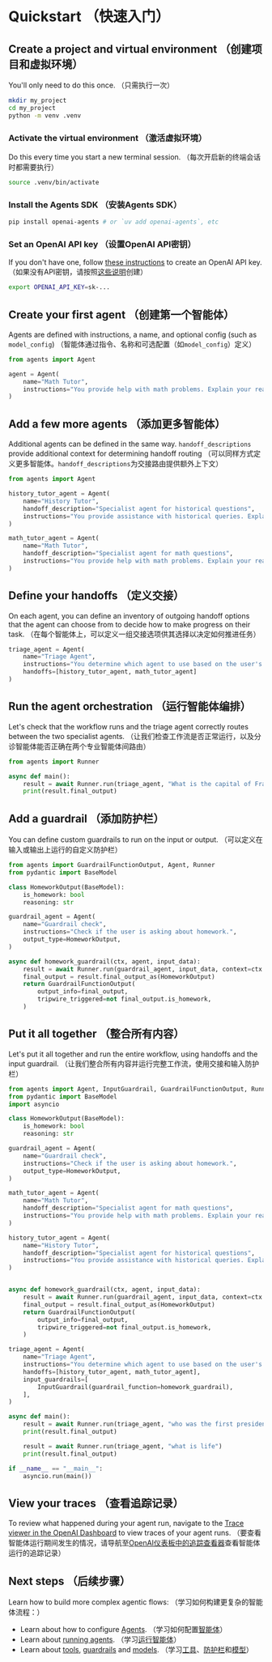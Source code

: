 # Quickstart （快速入门）

## Create a project and virtual environment （创建项目和虚拟环境）

You'll only need to do this once.
（只需执行一次）

```bash
mkdir my_project
cd my_project
python -m venv .venv
```

### Activate the virtual environment （激活虚拟环境）

Do this every time you start a new terminal session.
（每次开启新的终端会话时都需要执行）

```bash
source .venv/bin/activate
```

### Install the Agents SDK （安装Agents SDK）

```bash
pip install openai-agents # or `uv add openai-agents`, etc
```

### Set an OpenAI API key （设置OpenAI API密钥）

If you don't have one, follow [these instructions](https://platform.openai.com/docs/quickstart#create-and-export-an-api-key) to create an OpenAI API key.
（如果没有API密钥，请按照[这些说明](https://platform.openai.com/docs/quickstart#create-and-export-an-api-key)创建）

```bash
export OPENAI_API_KEY=sk-...
```

## Create your first agent （创建第一个智能体）

Agents are defined with instructions, a name, and optional config (such as `model_config`)
（智能体通过指令、名称和可选配置（如`model_config`）定义）

```python
from agents import Agent

agent = Agent(
    name="Math Tutor",
    instructions="You provide help with math problems. Explain your reasoning at each step and include examples",
)
```

## Add a few more agents （添加更多智能体）

Additional agents can be defined in the same way. `handoff_descriptions` provide additional context for determining handoff routing
（可以同样方式定义更多智能体。`handoff_descriptions`为交接路由提供额外上下文）

```python
from agents import Agent

history_tutor_agent = Agent(
    name="History Tutor",
    handoff_description="Specialist agent for historical questions",
    instructions="You provide assistance with historical queries. Explain important events and context clearly.",
)

math_tutor_agent = Agent(
    name="Math Tutor",
    handoff_description="Specialist agent for math questions",
    instructions="You provide help with math problems. Explain your reasoning at each step and include examples",
)
```

## Define your handoffs （定义交接）

On each agent, you can define an inventory of outgoing handoff options that the agent can choose from to decide how to make progress on their task.
（在每个智能体上，可以定义一组交接选项供其选择以决定如何推进任务）

```python
triage_agent = Agent(
    name="Triage Agent",
    instructions="You determine which agent to use based on the user's homework question",
    handoffs=[history_tutor_agent, math_tutor_agent]
)
```

## Run the agent orchestration （运行智能体编排）

Let's check that the workflow runs and the triage agent correctly routes between the two specialist agents.
（让我们检查工作流是否正常运行，以及分诊智能体能否正确在两个专业智能体间路由）

```python
from agents import Runner

async def main():
    result = await Runner.run(triage_agent, "What is the capital of France?")
    print(result.final_output)
```

## Add a guardrail （添加防护栏）

You can define custom guardrails to run on the input or output.
（可以定义在输入或输出上运行的自定义防护栏）

```python
from agents import GuardrailFunctionOutput, Agent, Runner
from pydantic import BaseModel

class HomeworkOutput(BaseModel):
    is_homework: bool
    reasoning: str

guardrail_agent = Agent(
    name="Guardrail check",
    instructions="Check if the user is asking about homework.",
    output_type=HomeworkOutput,
)

async def homework_guardrail(ctx, agent, input_data):
    result = await Runner.run(guardrail_agent, input_data, context=ctx.context)
    final_output = result.final_output_as(HomeworkOutput)
    return GuardrailFunctionOutput(
        output_info=final_output,
        tripwire_triggered=not final_output.is_homework,
    )
```

## Put it all together （整合所有内容）

Let's put it all together and run the entire workflow, using handoffs and the input guardrail.
（让我们整合所有内容并运行完整工作流，使用交接和输入防护栏）

```python
from agents import Agent, InputGuardrail, GuardrailFunctionOutput, Runner
from pydantic import BaseModel
import asyncio

class HomeworkOutput(BaseModel):
    is_homework: bool
    reasoning: str

guardrail_agent = Agent(
    name="Guardrail check",
    instructions="Check if the user is asking about homework.",
    output_type=HomeworkOutput,
)

math_tutor_agent = Agent(
    name="Math Tutor",
    handoff_description="Specialist agent for math questions",
    instructions="You provide help with math problems. Explain your reasoning at each step and include examples",
)

history_tutor_agent = Agent(
    name="History Tutor",
    handoff_description="Specialist agent for historical questions",
    instructions="You provide assistance with historical queries. Explain important events and context clearly.",
)


async def homework_guardrail(ctx, agent, input_data):
    result = await Runner.run(guardrail_agent, input_data, context=ctx.context)
    final_output = result.final_output_as(HomeworkOutput)
    return GuardrailFunctionOutput(
        output_info=final_output,
        tripwire_triggered=not final_output.is_homework,
    )

triage_agent = Agent(
    name="Triage Agent",
    instructions="You determine which agent to use based on the user's homework question",
    handoffs=[history_tutor_agent, math_tutor_agent],
    input_guardrails=[
        InputGuardrail(guardrail_function=homework_guardrail),
    ],
)

async def main():
    result = await Runner.run(triage_agent, "who was the first president of the united states?")
    print(result.final_output)

    result = await Runner.run(triage_agent, "what is life")
    print(result.final_output)

if __name__ == "__main__":
    asyncio.run(main())
```

## View your traces （查看追踪记录）

To review what happened during your agent run, navigate to the [Trace viewer in the OpenAI Dashboard](https://platform.openai.com/traces) to view traces of your agent runs.
（要查看智能体运行期间发生的情况，请导航至[OpenAI仪表板中的追踪查看器](https://platform.openai.com/traces)查看智能体运行的追踪记录）

## Next steps （后续步骤）

Learn how to build more complex agentic flows:
（学习如何构建更复杂的智能体流程：）

-   Learn about how to configure [Agents](agents.md). （学习如何配置[智能体](agents.md)）
-   Learn about [running agents](running_agents.md). （学习[运行智能体](running_agents.md)）
-   Learn about [tools](tools.md), [guardrails](guardrails.md) and [models](models/index.md). （学习[工具](tools.md)、[防护栏](guardrails.md)和[模型](models/index.md)）

